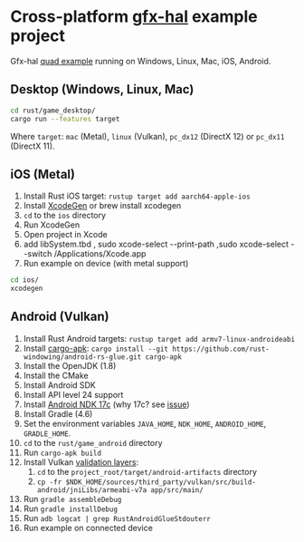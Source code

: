 # Cross-platform [gfx-hal](https://github.com/gfx-rs/gfx) example project

Gfx-hal [quad example](https://github.com/gfx-rs/gfx/tree/master/examples/quad) running on Windows, Linux, Mac, iOS, Android.

## Desktop (Windows, Linux, Mac)

```bash
cd rust/game_desktop/
cargo run --features target
```

Where `target`: `mac` (Metal), `linux` (Vulkan), `pc_dx12` (DirectX 12) or `pc_dx11` (DirectX 11).

## iOS (Metal)

1. Install Rust iOS target: `rustup target add aarch64-apple-ios`
1. Install [XcodeGen](https://github.com/yonaskolb/XcodeGen) or brew install xcodegen
1. `cd` to the `ios` directory
1. Run XcodeGen
1. Open project in Xcode
2. add libSystem.tbd , sudo xcode-select --print-path ,sudo xcode-select --switch /Applications/Xcode.app
3. Run example on device (with metal support)

```bash
cd ios/
xcodegen
```

## Android (Vulkan)

1. Install Rust Android targets: `rustup target add armv7-linux-androideabi`
1. Install [cargo-apk](https://github.com/rust-windowing/android-rs-glue): `cargo install --git https://github.com/rust-windowing/android-rs-glue.git cargo-apk`
1. Install the OpenJDK (1.8)
1. Install the CMake
1. Install Android SDK
1. Install API level 24 support
1. Install [Android NDK 17c](https://developer.android.com/ndk/downloads/older_releases.html#ndk-17c-downloads) (why 17c? see [issue](https://github.com/rust-windowing/android-rs-glue/issues/208))
1. Install Gradle (4.6)
1. Set the environment variables `JAVA_HOME`, `NDK_HOME`, `ANDROID_HOME`, `GRADLE_HOME`.
1. `cd` to the `rust/game_android` directory
1. Run `cargo-apk build`
1. Install Vulkan [validation layers](https://developer.android.com/ndk/guides/graphics/validation-layer):
    1. `cd` to the `project_root/target/android-artifacts` directory
    1. `cp -fr $NDK_HOME/sources/third_party/vulkan/src/build-android/jniLibs/armeabi-v7a app/src/main/`
1. Run `gradle assembleDebug`
1. Run `gradle installDebug`
1. Run `adb logcat | grep RustAndroidGlueStdouterr`
1. Run example on connected device
